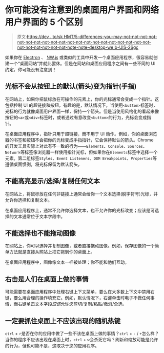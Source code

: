 # 你可能没有注意到的桌面用户界面和网络用户界面的 5 个区别

> 原文:[https://dev . to/sk HMT/5-differences-you-may-not-not-not-not-not-not-not-not-not-not-not-not-not-not-not-not-not-not-not-not-not-not-not-not-not-not-note-note-desktop-we b-UIS-26gc](https://dev.to/skhmt/5-differences-you-might-not-have-noticed-between-desktop-and-web-uis-26gc)

如果你在 [Electron](https://electronjs.org/) 、 [NW.js](https://nwjs.io/) 或类似的工具中开发一个桌面应用程序，很容易就创建一个“桌面网站”并就此罢休。但是在网站和桌面应用程序之间有一些不同的 UI 约定，你可能没有注意到！

## [](#the-cursor-does-not-change-to-a-pointer-finger-from-the-default-arrow-on-buttons)光标不会从按钮上的默认(箭头)变为指针(手指)

在网站上，如果你把鼠标放在可操作的元素上，你的光标通常会变成一个指针。这包括控制 UI 的超链接和按钮。有趣的是，默认情况下，当使用`<button>`标签时，光标的行为就像桌面用户界面一样，保持一个箭头。但是当使用风格化的看起来像按钮的`<a>`或`<div>`标签时，或者通过有意改变`<button>`的行为，光标会变成指针。

在桌面应用程序中，指针只用于超链接，而不用于 UI 动作。例如，你的桌面浏览器的书签和按钮不会把你的光标变成手指指针，它会保持默认的箭头。Chrome 的开发工具实际上对此有不一致的行为——`Elements`、`Console`、`Sources`、`Network`等标签像浏览器一样使用指针光标，但如果你在`Elements`标签中选择一个元素，第二组标签`Styles`、`Event Listeners`、`DOM Breakpoints`、`Properties`等遵循桌面惯例，将光标保留为默认箭头。

## [](#you-cant-highlightselectcopy-any-text)不能高亮显示/选择/复制任何文本

在网站上，将鼠标放在任何非链接上通常会给你一个文本选择(脱字符号)光标，并允许你选择和复制文本。

在桌面应用程序上，通常不允许你选择文本，也不允许你的光标改变；应该是可选择的文本通常位于文本字段中。

## [](#you-cant-select-nor-drag-images)不能选择也不能拖动图像

在网站上，你可以选择并复制图像，或者直接拖动图像。例如，保存图像的一个简单方法就是直接从网站上把它拖到你的桌面上。

在桌面应用程序中，图像像文本一样被处理；你不能和他们互动。

## [](#right-clicking-is-a-thing-that-people-do-on-the-desktop)右击是人们在桌面上做的事情

可能需要在桌面应用程序中处理右键上下文菜单，要么在大多数上下文中禁用右键，要么用合理的操作填充它。例如，默认情况下，右键单击时电子不做任何事情，而右键单击文本字段*应该*允许您剪切/复制/粘贴/撤消/全选。

## 一定要抓住桌面上不应该出现的随机热键

`ctrl` + `r`是否在你的应用中做了一些不该在桌面上做的事情？`ctrl` + `-` / `+`怎么样？当你的程序不应该出现在桌面上时，`ctrl` + `w`会杀死它吗？刷新和缩放可能是允许的行为，但也可能不是，这取决于您的应用程序。